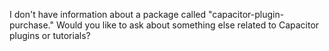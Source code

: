 I don't have information about a package called "capacitor-plugin-purchase." Would you like to ask about something else related to Capacitor plugins or tutorials?